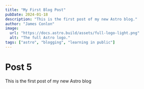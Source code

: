 ```yaml
---
title: "My First Blog Post"
pubDate: 2024-01-18
description: "This is the first post of my new Astro blog."
author: "James Conlon"
image:
  url: "https://docs.astro.build/assets/full-logo-light.png"
  alt: "The full Astro logo."
tags: ["astro", "blogging", "learning in public"]
---
```


# Post 5

This is the first post of my new Astro blog
